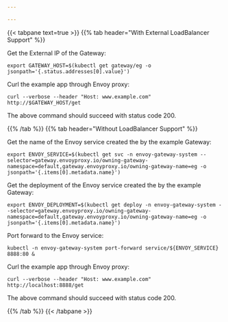 ```yaml
---

---
```


{{< tabpane text=true >}}
{{% tab header="With External LoadBalancer Support" %}}

Get the External IP of the Gateway:
```shell
export GATEWAY_HOST=$(kubectl get gateway/eg -o jsonpath='{.status.addresses[0].value}')
```

Curl the example app through Envoy proxy:

```shell
curl --verbose --header "Host: www.example.com" http://$GATEWAY_HOST/get
```

The above command should succeed with status code 200. 


{{% /tab %}}
{{% tab header="Without LoadBalancer Support" %}}

Get the name of the Envoy service created the by the example Gateway:

```shell
export ENVOY_SERVICE=$(kubectl get svc -n envoy-gateway-system --selector=gateway.envoyproxy.io/owning-gateway-namespace=default,gateway.envoyproxy.io/owning-gateway-name=eg -o jsonpath='{.items[0].metadata.name}')
```

Get the deployment of the Envoy service created the by the example Gateway:

```shell
export ENVOY_DEPLOYMENT=$(kubectl get deploy -n envoy-gateway-system --selector=gateway.envoyproxy.io/owning-gateway-namespace=default,gateway.envoyproxy.io/owning-gateway-name=eg -o jsonpath='{.items[0].metadata.name}')
```

Port forward to the Envoy service:

```shell
kubectl -n envoy-gateway-system port-forward service/${ENVOY_SERVICE} 8888:80 &
```

Curl the example app through Envoy proxy:

```shell
curl --verbose --header "Host: www.example.com" http://localhost:8888/get
```

The above command should succeed with status code 200. 

{{% /tab %}}
{{< /tabpane >}}
